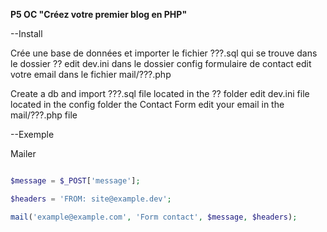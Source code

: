 **P5 OC  "Créez votre premier blog en PHP"**

--Install

Crée une base de données et importer le fichier ???.sql qui se trouve dans le dossier ??
edit dev.ini dans le dossier config
formulaire de contact edit votre email dans le fichier mail/???.php


Create a db and import ???.sql file located in the ?? folder
edit dev.ini file located in the config folder
the Contact Form edit your email in the mail/???.php file

--Exemple

Mailer

```php

$message = $_POST['message'];

$headers = 'FROM: site@example.dev';

mail('example@example.com', 'Form contact', $message, $headers);

```

